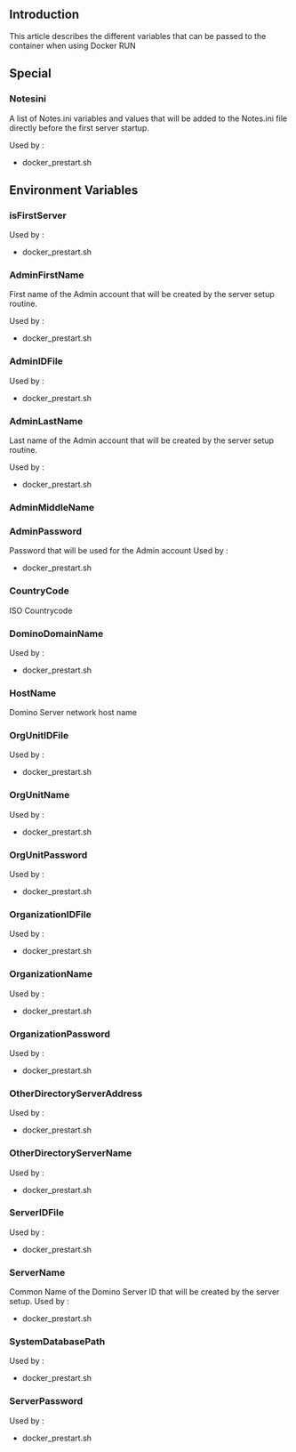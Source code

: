 ## Introduction
This article describes the different variables that can be passed to the container when using Docker RUN

## Special
### Notesini
A list of Notes.ini variables and values that will be added to the Notes.ini file directly before the first server startup.

Used by : 
* docker_prestart.sh

## Environment Variables

### isFirstServer 

Used by : 
* docker_prestart.sh

### AdminFirstName
First name of the Admin account that will be created by the server setup routine.

Used by : 
* docker_prestart.sh

### AdminIDFile

Used by : 
* docker_prestart.sh
  
### AdminLastName
Last name of the Admin account that will be created by the server setup routine.

Used by : 
* docker_prestart.sh

### AdminMiddleName

### AdminPassword
Password that will be used for the Admin account
Used by : 
* docker_prestart.sh
### CountryCode
ISO Countrycode

### DominoDomainName

Used by : 
* docker_prestart.sh

### HostName
Domino Server network host name

### OrgUnitIDFile

Used by : 
* docker_prestart.sh

### OrgUnitName

Used by : 
* docker_prestart.sh

### OrgUnitPassword

Used by : 
* docker_prestart.sh

### OrganizationIDFile

Used by : 
* docker_prestart.sh

### OrganizationName

Used by : 
* docker_prestart.sh

### OrganizationPassword

Used by : 
* docker_prestart.sh

### OtherDirectoryServerAddress

Used by : 
* docker_prestart.sh

### OtherDirectoryServerName

Used by : 
* docker_prestart.sh

### ServerIDFile

Used by : 
* docker_prestart.sh

### ServerName
Common Name of the Domino Server ID that will be created by the server setup.
Used by : 
* docker_prestart.sh
  
### SystemDatabasePath

Used by : 
* docker_prestart.sh

### ServerPassword

Used by : 
* docker_prestart.sh